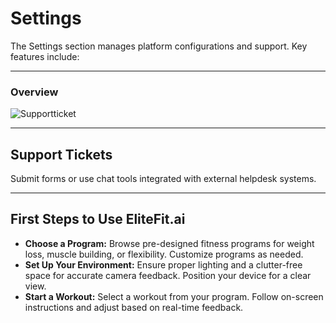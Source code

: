 # Settings

The Settings section manages platform configurations and support. Key features include:

---

### Overview

![Supportticket](/img/Supportticket.png)

---

## Support Tickets

Submit forms or use chat tools integrated with external helpdesk systems.

---

## First Steps to Use EliteFit.ai

- **Choose a Program:** Browse pre-designed fitness programs for weight loss, muscle building, or flexibility. Customize programs as needed.
- **Set Up Your Environment:** Ensure proper lighting and a clutter-free space for accurate camera feedback. Position your device for a clear view.
- **Start a Workout:** Select a workout from your program. Follow on-screen instructions and adjust based on real-time feedback.
